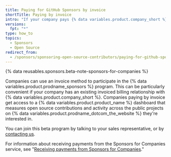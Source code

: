 ```yaml
---
title: Paying for GitHub Sponsors by invoice
shortTitle: Paying by invoice
intro: "If your company pays {% data variables.product.company_short %} by invoice, you can join the Sponsors for Companies service."
versions:
  fpt: "*"
type: how_to
topics:
  - Sponsors
  - Open Source
redirect_from:
  - /sponsors/sponsoring-open-source-contributors/paying-for-github-sponsors-via-invoice
---
```


{% data reusables.sponsors.beta-note-sponsors-for-companies %}

Companies can use an invoice method to participate in the {% data variables.product.prodname_sponsors %} program. This can be particularly convenient if your company has an existing invoiced billing relationship with {% data variables.product.company_short %}. Companies paying by invoice get access to a {% data variables.product.product_name %} dashboard that measures open source contributions and activity across the public projects on {% data variables.product.prodname_dotcom_the_website %} they're interested in.

You can join this beta program by talking to your sales representative, or by [contacting us](https://support.github.com/contact/org-sponsors-waitlist).

For information about receiving payments from the Sponsors for Companies service, see "[Receiving payments from Sponsors for Companies](/sponsors/receiving-sponsorships-through-github-sponsors/sponsors-for-companies)."
